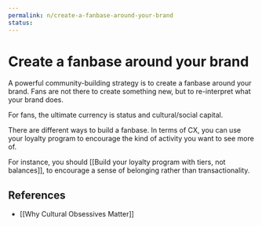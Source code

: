 ```yaml
---
permalink: n/create-a-fanbase-around-your-brand
status: 
---
```

# Create a fanbase around your brand

A powerful community-building strategy is to create a fanbase around your brand. Fans are not there to create something new, but to re-interpret what your brand does.

For fans, the ultimate currency is status and cultural/social capital.

There are different ways to build a fanbase. In terms of CX, you can use your loyalty program to encourage the kind of activity you want to see more of.

For instance, you should [[Build your loyalty program with tiers, not balances]], to encourage a sense of belonging rather than transactionality.

## References

- [[Why Cultural Obsessives Matter]]
